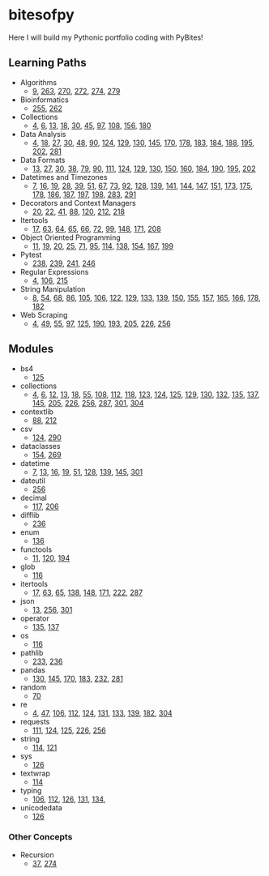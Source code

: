 # bitesofpy
Here I will build my Pythonic portfolio coding with PyBites!

## Learning Paths
- Algorithms
    - [9](https://github.com/dcribb19/bitesofpy/tree/master/code_challenges/9),
    [263](https://github.com/dcribb19/bitesofpy/tree/master/code_challenges/263),
    [270](https://github.com/dcribb19/bitesofpy/tree/master/code_challenges/270),
    [272](https://github.com/dcribb19/bitesofpy/tree/master/code_challenges/272),
    [274](https://github.com/dcribb19/bitesofpy/tree/master/code_challenges/274),
    [279](https://github.com/dcribb19/bitesofpy/tree/master/code_challenges/279)
- Bioinformatics
    - [255](https://github.com/dcribb19/bitesofpy/tree/master/code_challenges/255),
    [262](https://github.com/dcribb19/bitesofpy/tree/master/code_challenges/262)
- Collections
    - [4](https://github.com/dcribb19/bitesofpy/tree/master/code_challenges/4),
    [6](https://github.com/dcribb19/bitesofpy/tree/master/code_challenges/6), 
    [13](https://github.com/dcribb19/bitesofpy/tree/master/code_challenges/13),
    [18](https://github.com/dcribb19/bitesofpy/tree/master/code_challenges/18),
    [30](https://github.com/dcribb19/bitesofpy/tree/master/code_challenges/30),
    [45](https://github.com/dcribb19/bitesofpy/tree/master/code_challenges/45),
    [97](https://github.com/dcribb19/bitesofpy/tree/master/code_challenges/97),
    [108](https://github.com/dcribb19/bitesofpy/tree/master/code_challenges/108),
    [156](https://github.com/dcribb19/bitesofpy/tree/master/code_challenges/156),
    [180](https://github.com/dcribb19/bitesofpy/tree/master/code_challenges/180)
- Data Analysis
    - [4](https://github.com/dcribb19/bitesofpy/tree/master/code_challenges/4),
    [18](https://github.com/dcribb19/bitesofpy/tree/master/code_challenges/18),
    [27](https://github.com/dcribb19/bitesofpy/tree/master/code_challenges/27),
    [30](https://github.com/dcribb19/bitesofpy/tree/master/code_challenges/30),
    [48](https://github.com/dcribb19/bitesofpy/tree/master/code_challenges/48),
    [90](https://github.com/dcribb19/bitesofpy/tree/master/code_challenges/90),
    [124](https://github.com/dcribb19/bitesofpy/tree/master/code_challenges/124),
    [129](https://github.com/dcribb19/bitesofpy/tree/master/code_challenges/129),
    [130](https://github.com/dcribb19/bitesofpy/tree/master/code_challenges/130),
    [145](https://github.com/dcribb19/bitesofpy/tree/master/code_challenges/145),
    [170](https://github.com/dcribb19/bitesofpy/tree/master/code_challenges/170),
    [178](https://github.com/dcribb19/bitesofpy/tree/master/code_challenges/178),
    [183](https://github.com/dcribb19/bitesofpy/tree/master/code_challenges/183),
    [184](https://github.com/dcribb19/bitesofpy/tree/master/code_challenges/184),
    [188](https://github.com/dcribb19/bitesofpy/tree/master/code_challenges/188),
    [195](https://github.com/dcribb19/bitesofpy/tree/master/code_challenges/195),
    [202](https://github.com/dcribb19/bitesofpy/tree/master/code_challenges/202),
    [281](https://github.com/dcribb19/bitesofpy/tree/master/code_challenges/281)
- Data Formats
    - [13](https://github.com/dcribb19/bitesofpy/tree/master/code_challenges/13),
    [27](https://github.com/dcribb19/bitesofpy/tree/master/code_challenges/27),
    [30](https://github.com/dcribb19/bitesofpy/tree/master/code_challenges/30),
    [38](https://github.com/dcribb19/bitesofpy/tree/master/code_challenges/38),
    [79](https://github.com/dcribb19/bitesofpy/tree/master/code_challenges/79),
    [90](https://github.com/dcribb19/bitesofpy/tree/master/code_challenges/90),
    [111](https://github.com/dcribb19/bitesofpy/tree/master/code_challenges/111),
    [124](https://github.com/dcribb19/bitesofpy/tree/master/code_challenges/124),
    [129](https://github.com/dcribb19/bitesofpy/tree/master/code_challenges/129),
    [130](https://github.com/dcribb19/bitesofpy/tree/master/code_challenges/130),
    [150](https://github.com/dcribb19/bitesofpy/tree/master/code_challenges/150),
    [160](https://github.com/dcribb19/bitesofpy/tree/master/code_challenges/160),
    [184](https://github.com/dcribb19/bitesofpy/tree/master/code_challenges/184),
    [190](https://github.com/dcribb19/bitesofpy/tree/master/code_challenges/190),
    [195](https://github.com/dcribb19/bitesofpy/tree/master/code_challenges/195),
    [202](https://github.com/dcribb19/bitesofpy/tree/master/code_challenges/202)
- Datetimes and Timezones
    - [7](https://github.com/dcribb19/bitesofpy/tree/master/code_challenges/7),
    [16](https://github.com/dcribb19/bitesofpy/tree/master/code_challenges/16),
    [19](https://github.com/dcribb19/bitesofpy/tree/master/code_challenges/19),
    [28](https://github.com/dcribb19/bitesofpy/tree/master/code_challenges/28),
    [39](https://github.com/dcribb19/bitesofpy/tree/master/code_challenges/39),
    [51](https://github.com/dcribb19/bitesofpy/tree/master/code_challenges/51),
    [67](https://github.com/dcribb19/bitesofpy/tree/master/code_challenges/67),
    [73](https://github.com/dcribb19/bitesofpy/tree/master/code_challenges/73),
    [92](https://github.com/dcribb19/bitesofpy/tree/master/code_challenges/92),
    [128](https://github.com/dcribb19/bitesofpy/tree/master/code_challenges/128),
    [139](https://github.com/dcribb19/bitesofpy/tree/master/code_challenges/139),
    [141](https://github.com/dcribb19/bitesofpy/tree/master/code_challenges/141),
    [144](https://github.com/dcribb19/bitesofpy/tree/master/code_challenges/144),
    [147](https://github.com/dcribb19/bitesofpy/tree/master/code_challenges/147),
    [151](https://github.com/dcribb19/bitesofpy/tree/master/code_challenges/151),
    [173](https://github.com/dcribb19/bitesofpy/tree/master/code_challenges/173),
    [175](https://github.com/dcribb19/bitesofpy/tree/master/code_challenges/175),
    [178](https://github.com/dcribb19/bitesofpy/tree/master/code_challenges/178),
    [186](https://github.com/dcribb19/bitesofpy/tree/master/code_challenges/186),
    [187](https://github.com/dcribb19/bitesofpy/tree/master/code_challenges/187),
    [197](https://github.com/dcribb19/bitesofpy/tree/master/code_challenges/197),
    [198](https://github.com/dcribb19/bitesofpy/tree/master/code_challenges/198),
    [283](https://github.com/dcribb19/bitesofpy/tree/master/code_challenges/283),
    [291](https://github.com/dcribb19/bitesofpy/tree/master/code_challenges/291)
- Decorators and Context Managers
    - [20](https://github.com/dcribb19/bitesofpy/tree/master/code_challenges/20),
    [22](https://github.com/dcribb19/bitesofpy/tree/master/code_challenges/22),
    [41](https://github.com/dcribb19/bitesofpy/tree/master/code_challenges/41),
    [88](https://github.com/dcribb19/bitesofpy/tree/master/code_challenges/88),
    [120](https://github.com/dcribb19/bitesofpy/tree/master/code_challenges/120),
    [212](https://github.com/dcribb19/bitesofpy/tree/master/code_challenges/212),
    [218](https://github.com/dcribb19/bitesofpy/tree/master/code_challenges/218)
- Itertools
    - [17](https://github.com/dcribb19/bitesofpy/tree/master/code_challenges/17),
    [63](https://github.com/dcribb19/bitesofpy/tree/master/code_challenges/63),
    [64](https://github.com/dcribb19/bitesofpy/tree/master/code_challenges/64),
    [65](https://github.com/dcribb19/bitesofpy/tree/master/code_challenges/65),
    [66](https://github.com/dcribb19/bitesofpy/tree/master/code_challenges/66),
    [72](https://github.com/dcribb19/bitesofpy/tree/master/code_challenges/72),
    [99](https://github.com/dcribb19/bitesofpy/tree/master/code_challenges/99),
    [148](https://github.com/dcribb19/bitesofpy/tree/master/code_challenges/148),
    [171](https://github.com/dcribb19/bitesofpy/tree/master/code_challenges/171),
    [208](https://github.com/dcribb19/bitesofpy/tree/master/code_challenges/208)
- Object Oriented Programming
    - [11](https://github.com/dcribb19/bitesofpy/tree/master/code_challenges/11),
    [19](https://github.com/dcribb19/bitesofpy/tree/master/code_challenges/19),
    [20](https://github.com/dcribb19/bitesofpy/tree/master/code_challenges/20),
    [25](https://github.com/dcribb19/bitesofpy/tree/master/code_challenges/25),
    [71](https://github.com/dcribb19/bitesofpy/tree/master/code_challenges/71),
    [95](https://github.com/dcribb19/bitesofpy/tree/master/code_challenges/95),
    [114](https://github.com/dcribb19/bitesofpy/tree/master/code_challenges/114),
    [138](https://github.com/dcribb19/bitesofpy/tree/master/code_challenges/138),
    [154](https://github.com/dcribb19/bitesofpy/tree/master/code_challenges/154),
    [167](https://github.com/dcribb19/bitesofpy/tree/master/code_challenges/167),
    [199](https://github.com/dcribb19/bitesofpy/tree/master/code_challenges/199)
- Pytest
    - [238](https://github.com/dcribb19/bitesofpy/tree/master/code_challenges/238),
    [239](https://github.com/dcribb19/bitesofpy/tree/master/code_challenges/239),
    [241](https://github.com/dcribb19/bitesofpy/tree/master/code_challenges/241),
    [246](https://github.com/dcribb19/bitesofpy/tree/master/code_challenges/246)
- Regular Expressions
    - [4](https://github.com/dcribb19/bitesofpy/tree/master/code_challenges/4),
    [106](https://github.com/dcribb19/bitesofpy/tree/master/code_challenges/106),
    [215](https://github.com/dcribb19/bitesofpy/tree/master/code_challenges/215)
- String Manipulation
    - [8](https://github.com/dcribb19/bitesofpy/tree/master/code_challenges/8),
    [54](https://github.com/dcribb19/bitesofpy/tree/master/code_challenges/54),
    [68](https://github.com/dcribb19/bitesofpy/tree/master/code_challenges/68),
    [86](https://github.com/dcribb19/bitesofpy/tree/master/code_challenges/86),
    [105](https://github.com/dcribb19/bitesofpy/tree/master/code_challenges/105),
    [106](https://github.com/dcribb19/bitesofpy/tree/master/code_challenges/106),
    [122](https://github.com/dcribb19/bitesofpy/tree/master/code_challenges/122),
    [129](https://github.com/dcribb19/bitesofpy/tree/master/code_challenges/129),
    [133](https://github.com/dcribb19/bitesofpy/tree/master/code_challenges/133),
    [139](https://github.com/dcribb19/bitesofpy/tree/master/code_challenges/139),
    [150](https://github.com/dcribb19/bitesofpy/tree/master/code_challenges/150),
    [155](https://github.com/dcribb19/bitesofpy/tree/master/code_challenges/155),
    [157](https://github.com/dcribb19/bitesofpy/tree/master/code_challenges/157),
    [165](https://github.com/dcribb19/bitesofpy/tree/master/code_challenges/165),
    [166](https://github.com/dcribb19/bitesofpy/tree/master/code_challenges/166),
    [178](https://github.com/dcribb19/bitesofpy/tree/master/code_challenges/178),
    [182](https://github.com/dcribb19/bitesofpy/tree/master/code_challenges/182)
- Web Scraping
    - [4](https://github.com/dcribb19/bitesofpy/tree/master/code_challenges/4),
    [49](https://github.com/dcribb19/bitesofpy/tree/master/code_challenges/49),
    [55](https://github.com/dcribb19/bitesofpy/tree/master/code_challenges/55),
    [97](https://github.com/dcribb19/bitesofpy/tree/master/code_challenges/97),
    [125](https://github.com/dcribb19/bitesofpy/tree/master/code_challenges/125),
    [190](https://github.com/dcribb19/bitesofpy/tree/master/code_challenges/190),
    [193](https://github.com/dcribb19/bitesofpy/tree/master/code_challenges/193),
    [205](https://github.com/dcribb19/bitesofpy/tree/master/code_challenges/205),
    [226](https://github.com/dcribb19/bitesofpy/tree/master/code_challenges/226),
    [256](https://github.com/dcribb19/bitesofpy/tree/master/code_challenges/256)

## Modules
- bs4
    - [125](https://github.com/dcribb19/bitesofpy/tree/master/code_challenges/125)
- collections
    - [4](https://github.com/dcribb19/bitesofpy/tree/master/code_challenges/4),
    [6](https://github.com/dcribb19/bitesofpy/tree/master/code_challenges/6),
    [12](https://github.com/dcribb19/bitesofpy/tree/master/code_challenges/12),
    [13](https://github.com/dcribb19/bitesofpy/tree/master/code_challenges/13),
    [18](https://github.com/dcribb19/bitesofpy/tree/master/code_challenges/18),
    [55](https://github.com/dcribb19/bitesofpy/tree/master/code_challenges/55),
    [108](https://github.com/dcribb19/bitesofpy/tree/master/code_challenges/108),
    [112](https://github.com/dcribb19/bitesofpy/tree/master/code_challenges/112),
    [118](https://github.com/dcribb19/bitesofpy/tree/master/code_challenges/118),
    [123](https://github.com/dcribb19/bitesofpy/tree/master/code_challenges/123),
    [124](https://github.com/dcribb19/bitesofpy/tree/master/code_challenges/124),
    [125](https://github.com/dcribb19/bitesofpy/tree/master/code_challenges/125),
    [129](https://github.com/dcribb19/bitesofpy/tree/master/code_challenges/129),
    [130](https://github.com/dcribb19/bitesofpy/tree/master/code_challenges/130),
    [132](https://github.com/dcribb19/bitesofpy/tree/master/code_challenges/132),
    [135](https://github.com/dcribb19/bitesofpy/tree/master/code_challenges/135),
    [137](https://github.com/dcribb19/bitesofpy/tree/master/code_challenges/137),
    [145](https://github.com/dcribb19/bitesofpy/tree/master/code_challenges/145),
    [205](https://github.com/dcribb19/bitesofpy/tree/master/code_challenges/205),
    [226](https://github.com/dcribb19/bitesofpy/tree/master/code_challenges/226),
    [256](https://github.com/dcribb19/bitesofpy/tree/master/code_challenges/256),
    [287](https://github.com/dcribb19/bitesofpy/tree/master/code_challenges/287),
    [301](https://github.com/dcribb19/bitesofpy/tree/master/code_challenges/301),
    [304](https://github.com/dcribb19/bitesofpy/tree/master/code_challenges/304)
- contextlib
    - [88](https://github.com/dcribb19/bitesofpy/tree/master/code_challenges/88),
    [212](https://github.com/dcribb19/bitesofpy/tree/master/code_challenges/212)
- csv
    - [124](https://github.com/dcribb19/bitesofpy/tree/master/code_challenges/124),
    [290](https://github.com/dcribb19/bitesofpy/tree/master/code_challenges/290)
- dataclasses
    - [154](https://github.com/dcribb19/bitesofpy/tree/master/code_challenges/154),
    [269](https://github.com/dcribb19/bitesofpy/tree/master/code_challenges/269)
- datetime
    - [7](https://github.com/dcribb19/bitesofpy/tree/master/code_challenges/7),
    [13](https://github.com/dcribb19/bitesofpy/tree/master/code_challenges/13),
    [16](https://github.com/dcribb19/bitesofpy/tree/master/code_challenges/16),
    [19](https://github.com/dcribb19/bitesofpy/tree/master/code_challenges/19), 
    [51](https://github.com/dcribb19/bitesofpy/tree/master/code_challenges/51),
    [128](https://github.com/dcribb19/bitesofpy/tree/master/code_challenges/128),
    [139](https://github.com/dcribb19/bitesofpy/tree/master/code_challenges/139),
    [145](https://github.com/dcribb19/bitesofpy/tree/master/code_challenges/145),
    [301](https://github.com/dcribb19/bitesofpy/tree/master/code_challenges/301)
- dateutil
    - [256](https://github.com/dcribb19/bitesofpy/tree/master/code_challenges/256)
- decimal
    - [117](https://github.com/dcribb19/bitesofpy/tree/master/code_challenges/117),
    [206](https://github.com/dcribb19/bitesofpy/tree/master/code_challenges/206)
- difflib
    - [236](https://github.com/dcribb19/bitesofpy/tree/master/code_challenges/236)
- enum
    - [136](https://github.com/dcribb19/bitesofpy/tree/master/code_challenges/136)
- functools
    - [11](https://github.com/dcribb19/bitesofpy/tree/master/code_challenges/11),
    [120](https://github.com/dcribb19/bitesofpy/tree/master/code_challenges/120),
    [194](https://github.com/dcribb19/bitesofpy/tree/master/code_challenges/194)
- glob
    - [116](https://github.com/dcribb19/bitesofpy/tree/master/code_challenges/116)
- itertools
    - [17](https://github.com/dcribb19/bitesofpy/tree/master/code_challenges/17),
    [63](https://github.com/dcribb19/bitesofpy/tree/master/code_challenges/63),
    [65](https://github.com/dcribb19/bitesofpy/tree/master/code_challenges/65),
    [138](https://github.com/dcribb19/bitesofpy/tree/master/code_challenges/138),
    [148](https://github.com/dcribb19/bitesofpy/tree/master/code_challenges/148),
    [171](https://github.com/dcribb19/bitesofpy/tree/master/code_challenges/171),
    [222](https://github.com/dcribb19/bitesofpy/tree/master/code_challenges/222),
    [287](https://github.com/dcribb19/bitesofpy/tree/master/code_challenges/287)
- json
    - [13](https://github.com/dcribb19/bitesofpy/tree/master/code_challenges/13),
    [256](https://github.com/dcribb19/bitesofpy/tree/master/code_challenges/256),
    [301](https://github.com/dcribb19/bitesofpy/tree/master/code_challenges/301)
- operator
    - [135](https://github.com/dcribb19/bitesofpy/tree/master/code_challenges/135),
    [137](https://github.com/dcribb19/bitesofpy/tree/master/code_challenges/137)
- os
    - [116](https://github.com/dcribb19/bitesofpy/tree/master/code_challenges/116)
- pathlib
    - [233](https://github.com/dcribb19/bitesofpy/tree/master/code_challenges/233),
    [236](https://github.com/dcribb19/bitesofpy/tree/master/code_challenges/236)
- pandas
    - [130](https://github.com/dcribb19/bitesofpy/tree/master/code_challenges/130),
    [145](https://github.com/dcribb19/bitesofpy/tree/master/code_challenges/145),
    [170](https://github.com/dcribb19/bitesofpy/tree/master/code_challenges/170),
    [183](https://github.com/dcribb19/bitesofpy/tree/master/code_challenges/183), 
    [232](https://github.com/dcribb19/bitesofpy/tree/master/code_challenges/232),
    [281](https://github.com/dcribb19/bitesofpy/tree/master/code_challenges/281)
- random
    - [70](https://github.com/dcribb19/bitesofpy/tree/master/code_challenges/70)
- re
    - [4](https://github.com/dcribb19/bitesofpy/tree/master/code_challenges/4), 
    [47](https://github.com/dcribb19/bitesofpy/tree/master/code_challenges/47),
    [106](https://github.com/dcribb19/bitesofpy/tree/master/code_challenges/106),
    [112](https://github.com/dcribb19/bitesofpy/tree/master/code_challenges/112),
    [124](https://github.com/dcribb19/bitesofpy/tree/master/code_challenges/124),
    [131](https://github.com/dcribb19/bitesofpy/tree/master/code_challenges/131),
    [133](https://github.com/dcribb19/bitesofpy/tree/master/code_challenges/133),
    [139](https://github.com/dcribb19/bitesofpy/tree/master/code_challenges/139),
    [182](https://github.com/dcribb19/bitesofpy/tree/master/code_challenges/182),
    [304](https://github.com/dcribb19/bitesofpy/tree/master/code_challenges/304)
- requests
    - [111](https://github.com/dcribb19/bitesofpy/tree/master/code_challenges/111),
    [124](https://github.com/dcribb19/bitesofpy/tree/master/code_challenges/124),
    [125](https://github.com/dcribb19/bitesofpy/tree/master/code_challenges/125),
    [226](https://github.com/dcribb19/bitesofpy/tree/master/code_challenges/226),
    [256](https://github.com/dcribb19/bitesofpy/tree/master/code_challenges/256)
- string
    - [114](https://github.com/dcribb19/bitesofpy/tree/master/code_challenges/114),
    [121](https://github.com/dcribb19/bitesofpy/tree/master/code_challenges/121)
- sys
    - [126](https://github.com/dcribb19/bitesofpy/tree/master/code_challenges/126)
- textwrap
    - [114](https://github.com/dcribb19/bitesofpy/tree/master/code_challenges/114)
- typing
    - [106](https://github.com/dcribb19/bitesofpy/tree/master/code_challenges/106),
    [112](https://github.com/dcribb19/bitesofpy/tree/master/code_challenges/112),
    [126](https://github.com/dcribb19/bitesofpy/tree/master/code_challenges/126),
    [131](https://github.com/dcribb19/bitesofpy/tree/master/code_challenges/131),
    [134](https://github.com/dcribb19/bitesofpy/tree/master/code_challenges/134),
- unicodedata
    - [126](https://github.com/dcribb19/bitesofpy/tree/master/code_challenges/126)

### Other Concepts
- Recursion
    - [37](https://github.com/dcribb19/bitesofpy/tree/master/code_challenges/37),
    [274](https://github.com/dcribb19/bitesofpy/tree/master/code_challenges/274)